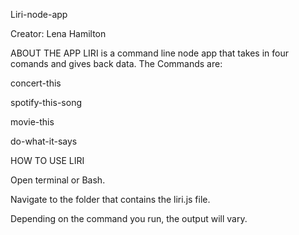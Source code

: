Liri-node-app

Creator: Lena Hamilton

ABOUT THE APP
LIRI is a command line node app that takes in four comands and gives back data. The Commands are:

concert-this

spotify-this-song

movie-this

do-what-it-says

HOW TO USE LIRI

Open terminal or Bash.

Navigate to the folder that contains the liri.js file.

Depending on the command you run, the output will vary.


